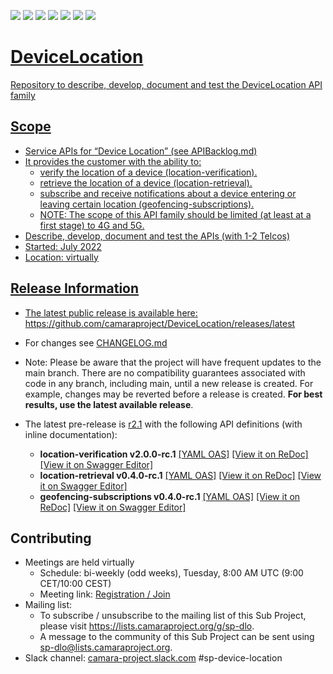 <a href="https://github.com/camaraproject/DeviceLocation/commits/" title="Last Commit"><img src="https://img.shields.io/github/last-commit/camaraproject/DeviceLocation?style=plastic"></a>
<a href="https://github.com/camaraproject/DeviceLocation/issues" title="Open Issues"><img src="https://img.shields.io/github/issues/camaraproject/DeviceLocation?style=plastic"></a>
<a href="https://github.com/camaraproject/DeviceLocation/pulls" title="Open Pull Requests"><img src="https://img.shields.io/github/issues-pr/camaraproject/DeviceLocation?style=plastic"></a>
<a href="https://github.com/camaraproject/DeviceLocation/graphs/contributors" title="Contributors"><img src="https://img.shields.io/github/contributors/camaraproject/DeviceLocation?style=plastic"></a>
<a href="https://github.com/camaraproject/DeviceLocation" title="Repo Size"><img src="https://img.shields.io/github/repo-size/camaraproject/DeviceLocation?style=plastic"></a>
<a href="https://github.com/camaraproject/DeviceLocation/blob/main/LICENSE" title="License"><img src="https://img.shields.io/badge/License-Apache%202.0-green.svg?style=plastic"></a>
<a href="https://github.com/camaraproject/DeviceLocation/releases/latest" title="Latest Release"><img src="https://img.shields.io/github/release/camaraproject/DeviceLocation?style=plastic">

# DeviceLocation
Repository to describe, develop, document and test the DeviceLocation API family

## Scope
* Service APIs for “Device Location” (see APIBacklog.md)  
* It provides the customer with the ability to:  
  * verify the location of a device (location-verification).
  * retrieve the location of a device (location-retrieval).
  * subscribe and receive notifications about a device entering or leaving certain location (geofencing-subscriptions). 
  * NOTE: The scope of this API family should be limited (at least at a first stage) to 4G and 5G.  
* Describe, develop, document and test the APIs (with 1-2 Telcos)  
* Started: July 2022
* Location: virtually  

## Release Information

* The latest public release is available here: https://github.com/camaraproject/DeviceLocation/releases/latest
* For changes see [CHANGELOG.md](https://github.com/camaraproject/DeviceLocation/blob/main/CHANGELOG.md) 

* Note: Please be aware that the project will have frequent updates to the main branch. There are no compatibility guarantees associated with code in any branch, including main, until a new release is created. For example, changes may be reverted before a release is created. **For best results, use the latest available release**.

* The latest pre-release is [r2.1](https://github.com/camaraproject/DeviceLocation/tree/r2.1) with the following API definitions (with inline documentation):
  - **location-verification v2.0.0-rc.1** [[YAML OAS]](https://github.com/camaraproject/DeviceLocation/blob/r2.1/code/API_definitions/location-verification.yaml) [[View it on ReDoc]](https://redocly.github.io/redoc/?url=https://raw.githubusercontent.com/camaraproject/DeviceLocation/r2.1/code/API_definitions/location-verification.yaml&nocors) [[View it on Swagger Editor]](https://editor.swagger.io/?url=https://raw.githubusercontent.com/camaraproject/DeviceLocation/r2.1/code/API_definitions/location-verification.yaml)
  - **location-retrieval v0.4.0-rc.1** [[YAML OAS]](https://github.com/camaraproject/DeviceLocation/blob/r2.1/code/API_definitions/location-retrieval.yaml) [[View it on ReDoc]](https://redocly.github.io/redoc/?url=https://raw.githubusercontent.com/camaraproject/DeviceLocation/r2.1/code/API_definitions/location-retrieval.yaml&nocors) [[View it on Swagger Editor]](https://editor.swagger.io/?url=https://raw.githubusercontent.com/camaraproject/DeviceLocation/r2.1/code/API_definitions/location-retrieval.yaml)
  - **geofencing-subscriptions v0.4.0-rc.1** [[YAML OAS]](https://github.com/camaraproject/DeviceLocation/blob/r2.1/code/API_definitions/geofencing-subscriptions.yaml) [[View it on ReDoc]](https://redocly.github.io/redoc/?url=https://raw.githubusercontent.com/camaraproject/DeviceLocation/r2.1/code/API_definitions/geofencing-subscriptions.yaml&nocors) [[View it on Swagger Editor]](https://editor.swagger.io/?url=https://raw.githubusercontent.com/camaraproject/DeviceLocation/r2.1/code/API_definitions/geofencing-subscriptions.yaml)
## Contributing

* Meetings are held virtually
  - Schedule: bi-weekly (odd weeks), Tuesday, 8:00 AM UTC (9:00 CET/10:00 CEST)
  - Meeting link: [Registration / Join](https://zoom-lfx.platform.linuxfoundation.org/meeting/91878854906?password=7e620a89-fcb5-4d2d-927a-17e3a0d1d28e)
* Mailing list:
  - To subscribe / unsubscribe to the mailing list of this Sub Project, please visit <https://lists.camaraproject.org/g/sp-dlo>.
  - A message to the community of this Sub Project can be sent using <sp-dlo@lists.camaraproject.org>.
* Slack channel: [camara-project.slack.com](https://join.slack.com/t/camara-project/shared_invite/zt-26gy3e64n-o7Riy3MoXmzdaDEL3wlngg) #sp-device-location

